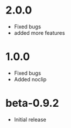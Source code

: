 # 2.0.0
* Fixed bugs
* added more features

# 1.0.0
* Fixed bugs
* Added noclip


# beta-0.9.2
- Initial release
